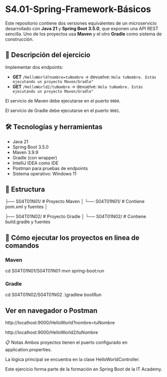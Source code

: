 # S4.01-Spring-Framework-Básicos


Este repositorio contiene dos versiones equivalentes de un microservicio desarrollado con **Java 21** y **Spring Boot 3.5.0**, que exponen una API REST sencilla. Uno de los proyectos usa **Maven** y el otro **Gradle** como sistema de construcción.

## 🎯 Descripción del ejercicio

Implementar dos endpoints:

- **GET** `/HelloWorld?nombre=tuNombre` → devuelve: `Hola tuNombre. Estás ejecutando un proyecto Maven/Gradle"`
- **GET** `/HelloWorld2/tuNombre` → devuelve: `Hola tuNombre. Estás ejecutando un proyecto Maven/Gradle"`

El servicio de Maven debe ejecutarse en el puerto `9000`.

El servicio de Gradle debe ejecutarse en el puerto `9001`.

## 🛠️ Tecnologías y herramientas

- Java 21
- Spring Boot 3.5.0
- Maven 3.9.9
- Gradle (con wrapper)
- IntelliJ IDEA como IDE
- Postman para pruebas de endpoints
- Sistema operativo: Windows 11

## 📂 Estructura

├── S04T01N01/ # Proyecto Maven │ └── S04T01N01/ # Contiene pom.xml y fuentes │ 

├── S04T01N02/ # Proyecto Gradle │ └── S04T01N02/ # Contiene build.gradle y fuentes


## 🚀 Cómo ejecutar los proyectos en linea de comandos


### Maven

cd S04T01N01/S04T01N01
mvn spring-boot:run


### Gradle
cd S04T01N02/S04T01N02
.\gradlew bootRun


## Ver en navegador o Postman

http://localhost:9000/HelloWorld?nombre=tuNombre

http://localhost:9000/HelloWorld2/tuNombre

📋 Notas
Ambos proyectos tienen el puerto configurado en application.properties.

La lógica principal se encuentra en la clase HelloWorldController.

Este ejercicio forma parte de la formación en Spring Boot de la IT Academy.
